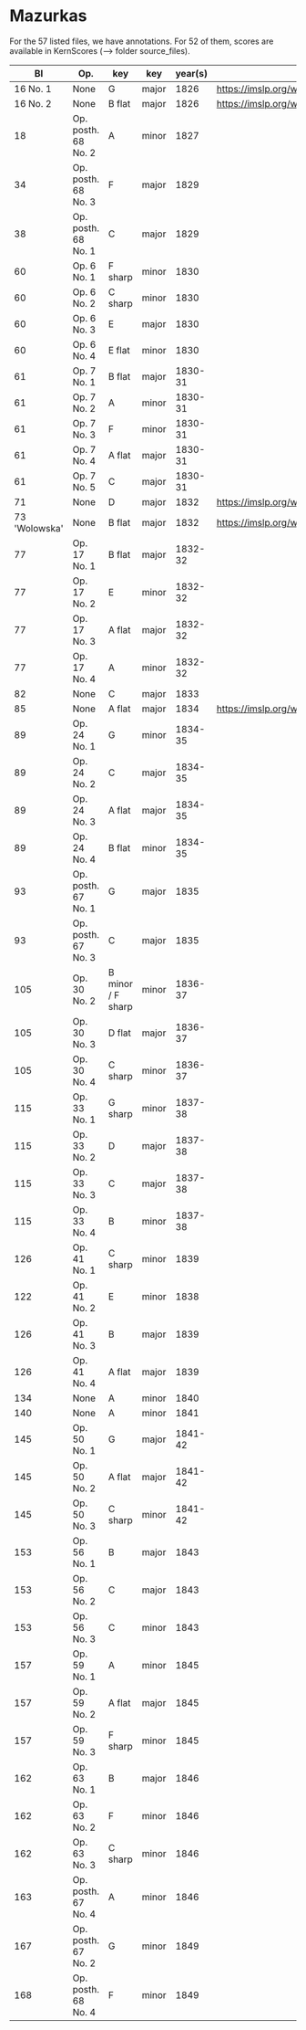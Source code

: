 # Mazurkas

For the 57 listed files, we have annotations. For 52 of them, scores are available in KernScores (--> folder source_files).

| BI            | Op.                 | key               | key   | year(s) | IMSLP                                               | Correction |
|---------------|---------------------|-------------------|-------|---------|-----------------------------------------------------|------------|
| 16 No. 1      | None                | G                 | major | 1826    | https://imslp.org/wiki/Special:ReverseLookup/136263 |  Cédric    |
| 16 No. 2      | None                | B flat            | major | 1826    | https://imslp.org/wiki/Special:ReverseLookup/136264 |  Cédric    |
| 18            | Op. posth. 68 No. 2 | A                 | minor | 1827    |                                                     |  Clément   |
| 34            | Op. posth. 68 No. 3 | F                 | major | 1829    |                                                     |  Clément   |
| 38            | Op. posth. 68 No. 1 | C                 | major | 1829    |                                                     |  Clément   |
| 60            | Op. 6 No. 1         | F sharp           | minor | 1830    |                                                     |  Cédric    |
| 60            | Op. 6 No. 2         | C sharp           | minor | 1830    |                                                     |  Cédric    |
| 60            | Op. 6 No. 3         | E                 | major | 1830    |                                                     |  Cédric    |
| 60            | Op. 6 No. 4         | E flat            | minor | 1830    |                                                     |  Cédric    |
| 61            | Op. 7 No. 1         | B flat            | major | 1830-31 |                                                     |  Clément   |
| 61            | Op. 7 No. 2         | A                 | minor | 1830-31 |                                                     |  Clément   |
| 61            | Op. 7 No. 3         | F                 | minor | 1830-31 |                                                     |  Clément   |
| 61            | Op. 7 No. 4         | A flat            | major | 1830-31 |                                                     |  Clément   |
| 61            | Op. 7 No. 5         | C                 | major | 1830-31 |                                                     |  Clément   |
| 71            | None                | D                 | major | 1832    | https://imslp.org/wiki/Special:ReverseLookup/97082  |  Clément   |
| 73 'Wolowska' | None                | B flat            | major | 1832    | https://imslp.org/wiki/Special:ReverseLookup/97084  |  Clément   |
| 77            | Op. 17 No. 1        | B flat            | major | 1832-32 |                                                     |  Clément   |
| 77            | Op. 17 No. 2        | E                 | minor | 1832-32 |                                                     |  Clément   |
| 77            | Op. 17 No. 3        | A flat            | major | 1832-32 |                                                     |  Clément   |
| 77            | Op. 17 No. 4        | A                 | minor | 1832-32 |                                                     |  Clément   |
| 82            | None                | C                 | major | 1833    |                                                     |            |
| 85            | None                | A flat            | major | 1834    | https://imslp.org/wiki/Special:ReverseLookup/97088  |            |
| 89            | Op. 24 No. 1        | G                 | minor | 1834-35 |                                                     |  Clément   |
| 89            | Op. 24 No. 2        | C                 | major | 1834-35 |                                                     |  Clément   |
| 89            | Op. 24 No. 3        | A flat            | major | 1834-35 |                                                     |  Clément   |
| 89            | Op. 24 No. 4        | B flat            | minor | 1834-35 |                                                     |  Clément   |
| 93            | Op. posth. 67 No. 1 | G                 | major | 1835    |                                                     |  Clément   |
| 93            | Op. posth. 67 No. 3 | C                 | major | 1835    |                                                     |  Clément   |
| 105           | Op. 30 No. 2        | B minor / F sharp | minor | 1836-37 |                                                     |            |
| 105           | Op. 30 No. 3        | D flat            | major | 1836-37 |                                                     |            |
| 105           | Op. 30 No. 4        | C sharp           | minor | 1836-37 |                                                     |            |
| 115           | Op. 33 No. 1        | G sharp           | minor | 1837-38 |                                                     |  Ji Won    |
| 115           | Op. 33 No. 2        | D                 | major | 1837-38 |                                                     |  Ji Won    |
| 115           | Op. 33 No. 3        | C                 | major | 1837-38 |                                                     |  Ji Won    |
| 115           | Op. 33 No. 4        | B                 | minor | 1837-38 |                                                     |   Ji Won   |
| 126           | Op. 41 No. 1        | C sharp           | minor | 1839    |                                                     |   Ji Won   |
| 122           | Op. 41 No. 2        | E                 | minor | 1838    |                                                     |   Ji Won   |
| 126           | Op. 41 No. 3        | B                 | major | 1839    |                                                     |   Ji Won   |
| 126           | Op. 41 No. 4        | A flat            | major | 1839    |                                                     |   Ji Won   |
| 134           | None                | A                 | minor | 1840    |                                                     |            |
| 140           | None                | A                 | minor | 1841    |                                                     |            |
| 145           | Op. 50 No. 1        | G                 | major | 1841-42 |                                                     |  Clément   |
| 145           | Op. 50 No. 2        | A flat            | major | 1841-42 |                                                     |  Clément   |
| 145           | Op. 50 No. 3        | C sharp           | minor | 1841-42 |                                                     |  Clément   |
| 153           | Op. 56 No. 1        | B                 | major | 1843    |                                                     |            |
| 153           | Op. 56 No. 2        | C                 | major | 1843    |                                                     |            |
| 153           | Op. 56 No. 3        | C                 | minor | 1843    |                                                     |            |
| 157           | Op. 59 No. 1        | A                 | minor | 1845    |                                                     |  Ji Won     |
| 157           | Op. 59 No. 2        | A flat            | major | 1845    |                                                     |    Ji Won   |
| 157           | Op. 59 No. 3        | F sharp           | minor | 1845    |                                                     |   Ji Won    |
| 162           | Op. 63 No. 1        | B                 | major | 1846    |                                                     |  Ji Won     |
| 162           | Op. 63 No. 2        | F                 | minor | 1846    |                                                     |   Ji Won    |
| 162           | Op. 63 No. 3        | C sharp           | minor | 1846    |                                                     |    Ji Won   |
| 163           | Op. posth. 67 No. 4 | A                 | minor | 1846    |                                                     |  Clément   |
| 167           | Op. posth. 67 No. 2 | G                 | minor | 1849    |                                                     |  Clément   |
| 168           | Op. posth. 68 No. 4 | F                 | minor | 1849    |                                                     |            |

